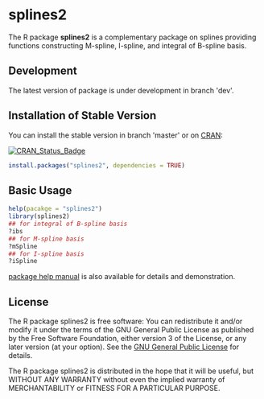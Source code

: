 # splines2

The R package **splines2** is a complementary package on splines providing
functions constructing M-spline, I-spline, and integral of B-spline basis.


## Development

The latest version of package is under development in branch 'dev'.


## Installation of Stable Version

You can install the stable version in branch 'master' or on
[CRAN](http://cran.rstudio.com/package=splines2):

[![CRAN_Status_Badge](http://www.r-pkg.org/badges/version/splines2)](http://cran.r-project.org/package=splines2)

```r
install.packages("splines2", dependencies = TRUE)
```


## Basic Usage

```r
help(pacakge = "splines2")
library(splines2)
## for integral of B-spline basis
?ibs
## for M-spline basis
?mSpline
## for I-spline basis
?iSpline
```

[package help manual](https://cran.rstudio.com/web/packages/splines2/splines2.pdf)
is also available for details and demonstration.


## License

The R package splines2 is free software: You can redistribute it and/or
modify it under the terms of the GNU General Public License as published
by the Free Software Foundation, either version 3 of the License, or
any later version (at your option).
See the [GNU General Public License](http://www.gnu.org/licenses/) for details.

The R package splines2 is distributed in the hope that it will be useful,
but WITHOUT ANY WARRANTY without even the implied warranty of
MERCHANTABILITY or FITNESS FOR A PARTICULAR PURPOSE.
